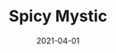 ---
description: "Width%3A%2054%u201D%20%7C%20Content%3A%20100%25%20Polyester%20%7C%20Abrasion%3A%2050%2C000%20Double%20Rubs%20-%20Wyzenbeek%20Method%20%7C%20Repeat%3A%20n/a%20%7C%20Finish%3A%20INCASE%20by%20CRYPTON%20%7C%20Flammability%3A%20NFPA%20260%2C%20UFAC%20Class%201%2C%20CAL%20117%20%7C%20Applications%3A%20Contract%20/%20Hospitality%2C%20Residential%20%7C%20"
tags: 
  - "Lark Fontaine"
  - "Spicy"
  - "Textiles"
image_primary: "img/Mystic_387a7a6a-6c34-43d4-96dd-5f4a96ba7d1a_large.jpg"
href: "https://www.larkfontaine.com/collections/textiles/products/spicy-mystic"
designer: "Lark Fontaine"
title: "Spicy Mystic"
category: "Textiles"
subtitle: ""
manufacturer: "Lark Fontaine"
slug: "/manufacturers/lark-fontaine/textiles/lark-fontaine-spicy-mystic"
date: "2021-04-01"
---